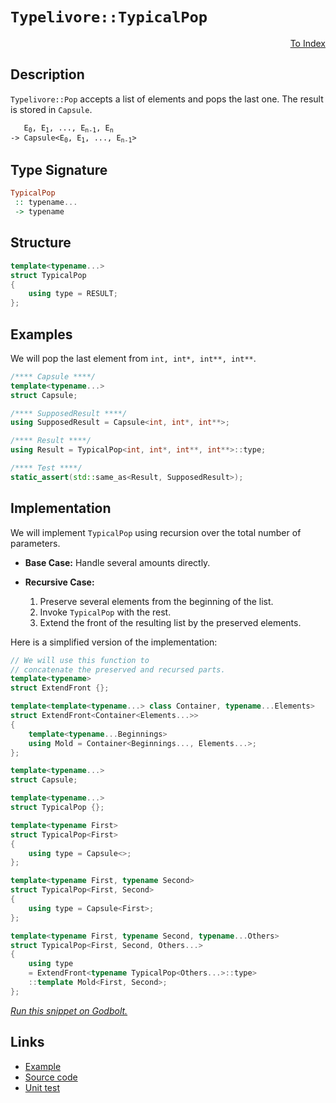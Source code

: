 <!-- Copyright 2024 Feng Mofan
SPDX-License-Identifier: Apache-2.0 -->

# `Typelivore::TypicalPop`

<p style='text-align: right;'><a href="../../../facilities/metafunctions.md#typelivore-typical-pop">To Index</a></p>

## Description

`Typelivore::Pop` accepts a list of elements and pops the last one. The result is stored in `Capsule`.

<pre><code>   E<sub>0</sub>, E<sub>1</sub>, ..., E<sub>n-1</sub>, E<sub>n</sub>
-> Capsule&lt;E<sub>0</sub>, E<sub>1</sub>, ..., E<sub>n-1</sub>&gt;</code></pre>

## Type Signature

```Haskell
TypicalPop
 :: typename...
 -> typename
```

## Structure

```C++
template<typename...>
struct TypicalPop
{
    using type = RESULT;
};
```

## Examples

We will pop the last element from `int, int*, int**, int**`.

```C++
/**** Capsule ****/
template<typename...>
struct Capsule;

/**** SupposedResult ****/
using SupposedResult = Capsule<int, int*, int**>;

/**** Result ****/
using Result = TypicalPop<int, int*, int**, int**>::type;

/**** Test ****/
static_assert(std::same_as<Result, SupposedResult>);
```

## Implementation

We will implement `TypicalPop` using recursion over the total number of parameters.

- **Base Case:** Handle several amounts directly.
- **Recursive Case:**

  1. Preserve several elements from the beginning of the list.
  2. Invoke `TypicalPop` with the rest.
  3. Extend the front of the resulting list by the preserved elements.

Here is a simplified version of the implementation:

```C++
// We will use this function to
// concatenate the preserved and recursed parts.
template<typename>
struct ExtendFront {};

template<template<typename...> class Container, typename...Elements>
struct ExtendFront<Container<Elements...>>
{
    template<typename...Beginnings>
    using Mold = Container<Beginnings..., Elements...>;
};

template<typename...>
struct Capsule;

template<typename...>
struct TypicalPop {};

template<typename First>
struct TypicalPop<First>
{
    using type = Capsule<>;
};

template<typename First, typename Second>
struct TypicalPop<First, Second>
{
    using type = Capsule<First>;
};

template<typename First, typename Second, typename...Others>
struct TypicalPop<First, Second, Others...>
{
    using type
    = ExtendFront<typename TypicalPop<Others...>::type>
    ::template Mold<First, Second>;
};
```

[*Run this snippet on Godbolt.*](https://godbolt.org/#z:OYLghAFBqd5QCxAYwPYBMCmBRdBLAF1QCcAaPECAMzwBtMA7AQwFtMQByARg9KtQYEAysib0QXACx8BBAKoBnTAAUAHpwAMvAFYTStJg1DIApACYAQuYukl9ZATwDKjdAGFUtAK4sGIAKwAzKSuADJ4DJgAcj4ARpjEIABsSaQADqgKhE4MHt6%2BAcEZWY4C4ZExLPGJKbaY9qUMQgRMxAR5Pn5BdQ05za0E5dFxCcmpCi1tHQXdEwNDldVjAJS2qF7EyOwcAPQAVAeHR8cnezsmGgCC%2B4cA1AAimGmujMh4mAq3R%2BdXN6f/xx%2Blwu1yOt2wqgIrgAYsRZF9DkCdjtbgB1TC3ADudFoty8SluBAQeE%2BVC8DAcOUJqBByNuaApTChzChhIQGLSxA%2BCQAbph0LdDAKucgNkoBWkBgoAHQgqEsNIGKEmQJuAgAT2ezDYKuwIImxC8DnBkJhcMEtxMAHYrFb7iqrFc5ZgFUrMCq1S7FUz3aqNVrWJhpcHdfSDApPh5BEwIglSITNYxA8Hpdh6GxBApdfqCIbjRDmehYbIPVGWrHiB60y7GAQZSHAnrGyDrY7LrcO4SvW6Pf6k2wUxZMMAIgwIsAs82rp28VkjLcALKeAUq%2B63MsxyKV1VDkcMMdGevS%2BPVjN1lPZwJt632q8t35gtxMNIKLz0BEHIHy73Kv2J7VBg2epXAaRoEOuz6vvQDr3qCALwd8tJggAkq6NbRo0H5nEhCG4UCzquj6vb/smQE5nm4EACqangoi0MoqBpJaNo3jBTpXN%2BPZ/gGbC3NCeDEBM2YgbmYG3NRaS0WIDFpB6/GCQQwnAix06dvi44Js8lqBGuT4vm%2BvpuJe152mxwIcd2RHcf2GLyRM8Z9gBtxCJgDLoEpoHGhJUn0YxckCfZzmuQI7lTspbYzup859tpumQQZ/kKcZLamXe7GXJxVlqiRvF2QQDk5RiLluQVPGAdKADyRIJJOwGXJ5VE0XRMmJYFxUhfGVXsoJF5ha2IKRXOwCae6qkdquJqFsWgjEWV4lNdJfmql1NW9dgIAgH2SkzhtmWskutChW4eXxu1DChU2Jm3teD64Yht0HCarCKhi91wXdn6weYgQRMg3hYNpbgMlsaR1kpOGPXpUGvYiBE/oZjmkbKYUNRB%2BnQWl5nvXszleGkxT8gASh8b7gW9UXDUIeME%2BgxNQeBE1QwlqoRPltys3s8Yc3syXpX8ON06TWFAhTtyC7QDM6fNknNUtbis1zgic%2BzSvK9zuq7YmZkQzjlEfGTsMiUytEAPpMBGCQEBAEzoBtCiBmbk5uOLbNU/jmREyTEu6ssDocKstCcP4vB%2BBwWikKgnBGZY1i3Ao6ybBi308KQBCaP7qwANYBJI0oaAAHGYZgAJzF1w/gF/nXBWla0iBxwki8CwEgaBopCh%2BHkccLwCggG3adh/7pBwLAMCICA6wEGkXj5RQEBoAqdAJFEgacKo%2BdJAAtEkki3MAyDILcUjSmYvD8oQJB4LbXAyIIIhiOwUi3/IShqOnpC6DfmLEM%2BnA8AHQcQ7vy7hVGe09wKoCoLcdeW8d57wPkfXOZhbgQA8IvegxBLRmECFwZYvAB5aFWBAJAC9JIYPIJQUhS9EjACkGYPgdAoSCUoLEd%2BsQIitHVH/Xg7DmDEHVBVWI2hXIDxTgvM8FUGC0C4YPUgWBYheGAE%2BWgtBe7cF4FgFghhgDiFkfgEUjg%2BRqPDpgVQrkZ7bBTqzeo79aB4FiD/fhHgsDv1zHgZu6jSB8mILED2jwtFGDsUYdOqwqAGAnAANXeJiCqWpuHP3vuIJ%2B/BBCKBUOoWRn99DaJQNYaw%2Bh7G90gKsRijQ1GbxtquUwMdLBmE7t44gV8PjwFWHYEROQXDnWmH4G%2BYRYyLFGDfYo2QBDdL0MMxoCwRiJBvm0ykAh%2BhTE8J0PQczGiLMGP06ZqzJjtGWQUWZuyplVEGa0hOWwJAAI4MHduwDODQI3tvXe%2B9D7H2QRAXAF9MHJzwanEJqx2RMCwIkCAWcQCSECNKYugRa4aEkGYSQSRW7%2BCSMXfQnBG6kGbjg6USQuBJHzsXKuSR/CSHLtC1IHdeBdx7n3P5g8iFj2IRPMBM8KHz1QOg5eq8OCtBYDyK0m8mBhm0UfYu0ouB5zPvgIgjTr4JLoo/aQKSX7pPfroeh39f7qKuTcqlEdOCgKnjPW4kCHmwN3n9UVXBxWSo0CgtBZCEhYMCGYX5BCh7MqoeQue3rRhWqMDargbcaASxqiwthHD%2BHxN4ZwwRwiHDxPEbWSR0j37yMUco1R8TNHaN0eHfR7SjHv1MeYqE8TrH13DnYhxnDnHbHDm4jxKdvG%2BKUP4vN44Ql8HCQoKJmAYlxM8SqxJSrn5pLfpkkA9CDDBOqVYSwBTYhFNBRHUGORymVJ0vO6wdTqUNKaSu1p9R2nOAgK4MZvTzrHKWEMzIIzcj7J6eke9kytknJmT0U9TRdmXq/fMn98x323tsL%2Bp9OygMVG2bgtYGwLkwfrnqu5HBzVPJFfOG1Eq84oM%2BbKl1uD8H/NIIC4FlArmYuxeKuFVp/DFxroEeFiKyW3NkTS2wdKPWMvgMyye4D2V%2BuICvNgnA%2BVwJYAoHkh8eSYbdBMaVXyr56BHYqiQyrZAToyeHXQwQtVpG4bqoBrHDWsogVA1QYmJNSZkz6CYDrOVOu%2BdgwI7ru1evs9Q/j7mMEgEk/jE20ni4m1kwQE25nlWMPDRAVhsjY3Rs8bFgRQiRFJs5RIqRMiC2YAUUosQ2bPG5sCQ2jRAki3NNkaW0U5bPGVtsfYxx6p62uMac23gra/Euk7cEhlPamCROibExg8TlMP1U%2BO1%2BmmdAgGCLO4weTF01qPWuspnAdg21yTUiwe6I4HqwIttZHTz1dPA1e9AN7BkvpKDkP9Eychnc/fthZYH8jPoe4Btod2INLOe59zZUGP2XNg4nAHiHDOd3uWF244nJO3AC9KYLOGZUkHwy5hlALMBAtGKu%2BuFHp3isCIEfwFcyWt3x1aAlLGwfd3Y/3Ij2dJD%2BChdXK0rd86SDLlwQuZhUj10CKD6lnBCOo/RRwU%2BFP%2BdU846sbxWRnCSCAA%3D%3D%3D)

## Links

- [Example](../../../code/facilities/metafunctions/typelivore/typical_pop/implementation.hpp)
- [Source code](../../../../conceptrodon/descend/typelivore/pop.hpp)
- [Unit test](../../../../tests/unit/metafunctions/typelivore/typical_pop.test.hpp)
